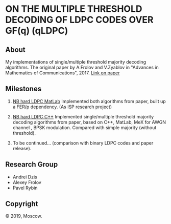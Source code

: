 # ON THE MULTIPLE THRESHOLD DECODING OF LDPC CODES OVER GF(q) (qLDPC)


## About
My implementations of single/multiple threshold majority decoding algorithms.
The original paper by A.Frolov and V.Zyablov in "Advances in Mathematics of Communications", 2017.
[Link on paper](https://github.com/dzisandy/qLDPC/blob/master/2017_amc.pdf)


## Milestones

1. [NB hard LDPC MatLab](https://github.com/dzisandy/qLDPC/tree/master/NB%20hard%20LDPC%20MatLab)
Implemented both algorithms from paper, built up a FER/p dependency. (As ISP research project)

2. [NB hard LDPC C++](https://github.com/dzisandy/qLDPC/tree/master/NB%20hard%20LDPC%20C%2B%2B)
Implemented single/multiple threshold majority decoding algorithms from paper, based on C++, MatLab, MeX for AWGN channel , BPSK modulation. Compared with simple majority (without threshold).

3. To be continued... (comparison with binary LDPC codes and paper release).

## Research Group
* Andrei Dzis
* Alexey Frolov
* Pavel Rybin

## Copyright
© 2019, Moscow.


